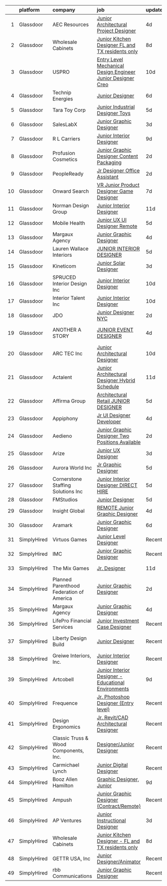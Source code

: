 

|    | platform    | company                                  | job                                                                                                                                                                                                                                                                                                                                                                                                                                                                                                                                                                                                                                                                                                                                                                                                                                                                                                                                                                                                                                                                                                                                                                                                                                                                                                                                                                                                                          | update_time   | location            |
|---:|:------------|:-----------------------------------------|:-----------------------------------------------------------------------------------------------------------------------------------------------------------------------------------------------------------------------------------------------------------------------------------------------------------------------------------------------------------------------------------------------------------------------------------------------------------------------------------------------------------------------------------------------------------------------------------------------------------------------------------------------------------------------------------------------------------------------------------------------------------------------------------------------------------------------------------------------------------------------------------------------------------------------------------------------------------------------------------------------------------------------------------------------------------------------------------------------------------------------------------------------------------------------------------------------------------------------------------------------------------------------------------------------------------------------------------------------------------------------------------------------------------------------------|:--------------|:--------------------|
|  1 | Glassdoor   | AEC Resources                            | [Junior Architectural Project Designer](https://www.glassdoor.com/partner/jobListing.htm?pos=116&ao=1110586&s=58&guid=000001830c85787387bdfb9e63d31edd&src=GD_JOB_AD&t=SR&vt=w&ea=1&cs=1_63a942b7&cb=1662362417568&jobListingId=1008106949201&cpc=149B3D5996025BBA&jrtk=3-0-1gc68au4jjihv801-1gc68au55i9jm800-c6bb0ad38e2d2764--6NYlbfkN0B4mBr4nEg-dHvfKC8uh9Cro0ppT5FAXtqiwmrC7bMuBND98GqMElGLyTq2sES4zsujD4lJqhciQT55GVMOE5-8W3PrhrsY8v70FWKWTYt5uugOrDGB-qATEnEnKTgsLPhgeITwXnJgW0WsrtQ7j2I0jNSAVXe0rnyAcA-vsXq4viqtMn2Co_WvUYb-1fYrrO9O5FNCJPequ1b8pJsI5bBy1BmUhSepX2b88Rae-qONVepzmM8FrZ3XH8dGt55FF8A2B1H29WZh_KJHrCXFt0Jd4B_sJgW6k4_1DwwtVJhhsZoMhh9dUXY2tKISqzkNZ_faafzBVk9fzx1NqpkQxfDKYzTDQAiJ1nCvEIYDuR7hS3Q43ku3u0HFK3l5tERazlJcd9_Xfd5wfco2WPG1-s_XmHtGMyFz8xdw4HSeTaHLWTPg54J_gpZ3eGAwLTbdlVvOs2CfMypJ3V2_Ekozmlw3Ay_z4GJTItVdPuq8XpK-NesNGbVrMAtKNN0oyZLqhTs%3D)                                                                                                                                                                                                                                                                                                                                                                                                                                                                                                                                               | 4d            | Minneapolis, MN     |
|  2 | Glassdoor   | Wholesale Cabinets                       | [Junior Kitchen Designer   FL and TX residents only](https://www.glassdoor.com/partner/jobListing.htm?pos=103&ao=1110586&s=58&guid=000001830c85787387bdfb9e63d31edd&src=GD_JOB_AD&t=SR&vt=w&ea=1&cs=1_6dc913ba&cb=1662362417566&jobListingId=1008098268193&cpc=8E5F572A54D8FD13&jrtk=3-0-1gc68au4jjihv801-1gc68au55i9jm800-f3fd95e2d0fa8d1c--6NYlbfkN0BlfbrJSa3PHbvhjyyeFfDNoZtTpcLzI_2-SDNU7B3WsGWIYDmyktT4bk3iCG4V_I4NSMt6RktoGBD42Vee2kHPTUwIdLEBkku222GgmCSbmWZsv0P5GArL2zHJynDTdLcdeNouMZgwEqPNoplWHHLppId7MgI_Mft5OHOXfBW-BWToCueP3bzQ6BGomKlampQj7oQC_CLd89YPNHQ1yn3F8VKP8GvP17wAlJnH4gwb3-Z1-QtatgnbonXOi8jJ2ixvph6hSsoImEkEzCwGcjYyq1Nj23OnS45E7tOv8ib9dKoGYDg3wiQXIqxhxFKVZVaRPYDi-OCBmtt7rGmeq28UTMDTubTiO_bwB5P8NdcCsgK3I1K56z4UfkbROXb5ha9QPHpEh0_KXV4joVvLfFRaj5Q2MdUVDNqukkT3PLud_ZxEbQXooeoTorRlgl-j8C-Xyx74cHJPhGaM60u6bGpWdnbxgC_guwOLAah0ua7fQg84jIw0T6RJIZ1buDNyhKwA6zxOb4h3VogVWCn7hzlluCkrvMeqFmgoDnRZ9Z9jsRZUGh2btIEF)                                                                                                                                                                                                                                                                                                                                                                                                                                                                                | 8d            | Remote              |
|  3 | Glassdoor   | USPRO                                    | [Entry Level Mechanical Design Engineer Junior Designer  Creo ](https://www.glassdoor.com/partner/jobListing.htm?pos=123&ao=1110586&s=58&guid=000001830c85787387bdfb9e63d31edd&src=GD_JOB_AD&t=SR&vt=w&ea=1&cs=1_fd85850b&cb=1662362417569&jobListingId=1008094854998&cpc=26740BCDE5E48596&jrtk=3-0-1gc68au4jjihv801-1gc68au55i9jm800-8309132feb7f28b4--6NYlbfkN0BRn4zFEnrE7Hgq_DYkZ6ukOxkKFK2hKx5vcgIJkJGtHqn-_lZAUF8xZLvQ0FswlpgDBcr4pAeceV8rQtFTdXx3FoslhKpkhqQdailWpiYSOWTn76GFyo9UJtDI1Ncu4n-timKgx-_3nKHfw-FKMvw0kY1gN_xKWMjABPrvyOKpKZfVVYuXbbJFKMsqVATkXqNalb-qkmd9qVOu4KbeLlyQ3V4UgzvCE7pyIkv_m4rpZRfQU2RK7wNu8ElkjJjL06bi1q4_vfaNNX7VUfkIWj3fObMVAXZg9EZ-mVLVhcV2fF1fTQEOEfy2wabq2qmx8Khn5y_Xs0hLBQRPl5T4KbDF1uOYMrCVJv44skUPSEZ0i1BqwDbClWz1SrUtF6K8ZkMOsKO1qN0A5t_fWJiRe6zCnM4ezixmcgI90kTnWQ_7093dTjuwlDTWjEsMLy3g5cy35kVtEn01Drrp62jPWU-0LTFjg75GUvQv_zxXEeDYyUhCU9cBm8TLNtjwsE3ipXM%3D)                                                                                                                                                                                                                                                                                                                                                                                                                                                                                                                       | 10d           | South Windsor, CT   |
|  4 | Glassdoor   | Technip Energies                         | [Junior Designer](https://www.glassdoor.com/partner/jobListing.htm?pos=127&ao=1136043&s=58&guid=000001830c85787387bdfb9e63d31edd&src=GD_JOB_AD&t=SR&vt=w&cs=1_3694dc11&cb=1662362417569&jobListingId=1008101969155&jrtk=3-0-1gc68au4jjihv801-1gc68au55i9jm800-a56568d42361b660-)                                                                                                                                                                                                                                                                                                                                                                                                                                                                                                                                                                                                                                                                                                                                                                                                                                                                                                                                                                                                                                                                                                                                             | 6d            | Claremont, CA       |
|  5 | Glassdoor   | Tara Toy Corp                            | [Junior Industrial Designer   Toys](https://www.glassdoor.com/partner/jobListing.htm?pos=107&ao=1110586&s=58&guid=000001830c85787387bdfb9e63d31edd&src=GD_JOB_AD&t=SR&vt=w&ea=1&cs=1_4f835f25&cb=1662362417567&jobListingId=1008104241715&cpc=CBEBA1A9D941894A&jrtk=3-0-1gc68au4jjihv801-1gc68au55i9jm800-03f38e4d59b2967c--6NYlbfkN0AkIub598ZnF2Da3IhdEz_SQbDzbNeh1yEdABgIrYesRHiWB-KyLwtLZ9QnyjpOlZY-VYox9k9oddaGIw-Edy0OSMSvBOlpLwKta-nH2inTPaRCGbWi4HuqoUUbMsWB82_boAeHqhP3l-oPXKBSmwbYmmXJv41fN7VKewTtcvLHjd3Yh0l6rW5jvfjeXMxdj4Zj6NEwFb993WmkDT5duu4uaeG44FzBQLRtNm87UplzKFdz4hsgnYV3gjtOwBYlxa8G13nOr1f8rNERCevY4OfsT8akzjM2LOyWrHruCP9Bb-c9KpfglJXBhz3KdGJo0B4mq8goDfqsJ0wFr91iz_nutyNAHVa-XiDTzJPn4JwBVPm7FK53WkBbKmm8Nq9ogajZF3wp-XN7JbWBQ6uwb8pXv8BPea5aVI3FYZipJh_QpWKo-9INMhFPDywxrmLCsqNN_ehcN_4YqUmfSTtX2T9rLVPH3jtj3vsI_ZvCFzdE6BQVpeGrg1hCfCgLR__tXIBP4kcvn_109g%3D%3D)                                                                                                                                                                                                                                                                                                                                                                                                                                                                                                                                     | 5d            | Hauppauge, NY       |
|  6 | Glassdoor   | SalesLabX                                | [Junior Graphic Designer](https://www.glassdoor.com/partner/jobListing.htm?pos=115&ao=1110586&s=58&guid=000001830c85787387bdfb9e63d31edd&src=GD_JOB_AD&t=SR&vt=w&cs=1_c2d3a8ea&cb=1662362417567&jobListingId=1008111579607&cpc=56C4EA4A1A191A49&jrtk=3-0-1gc68au4jjihv801-1gc68au55i9jm800-e908962a8703a28d--6NYlbfkN0AZhccrYCUSJlZEde1UnGXnwlG1V9FU8luw-eezWnVYr5cEIZbxF0ud2TiQradMyDYAhjUuZdU-Jc6KDrNnXGt0luj4X9eLCFruo8XOurAzNfkw5TKDUy8_2DXlF_UuK3XC5Jdc8AGJshFzDUJNXv15OVNeEv33cNdPQ9245r-wmXF-LAyKzaSg6nmxBKcjzZaMAGunfxUDAH2JBbZfM2t1n9IhH7GLZLGdT-2X-dto9fCntOjjwiew4K0Zi2W-tzhliXD6UK3uPIAdu9efLixv3aNlg7B9D0V8ViJTQY_6ayxOAW55lCC2aAg1-sdzoSZiyqRk7DWzFBWynW2QFCu02svIzuxJ4gpF3hoFqbnQ4Isuq6eKkxM08pCowsynZUoNQ50e26dD8OL2FgYaFBQ1rJF-1ukExf0wap_QzGv6uhLNM8KmB64N)                                                                                                                                                                                                                                                                                                                                                                                                                                                                                                                                                                                                                                                | 3d            | Austin, TX          |
|  7 | Glassdoor   | R L Carriers                             | [Junior Interior Designer](https://www.glassdoor.com/partner/jobListing.htm?pos=109&ao=1110586&s=58&guid=000001830c85787387bdfb9e63d31edd&src=GD_JOB_AD&t=SR&vt=w&ea=1&cs=1_bc47cbfc&cb=1662362417567&jobListingId=1008096745499&cpc=F9A77EB4FA44235E&jrtk=3-0-1gc68au4jjihv801-1gc68au55i9jm800-9256d396ca24181c--6NYlbfkN0CEU7YCBRXIJuwh0S1DY5rcy4i9N2xzd4yTx-M7keG5IMdMUqIHQO7mqhmXcBCsmx_zUEN9x9Jyinyw1rIMw3lJEAyx7rk0mvyOU49hRE9wVYZ8FuoqmK5uAwopikWR5XXqHov9crqh_bN319ZOd0XA6mHeBW2lKg_8kdV_kNJPwyijPEaYKKGBHA7akwYOGHSM8meDZpAL_cOKEJvOA4wh2-4N74eypK0ApfxB-4k7me7nLGpQxqOizykBJMz09yjQIDPsmsry8wid75fYpeFP6x7phG_1kIkNTUTTea0WdNfeCzuKdaP1_BeeNj0C2tbBVWUwnqrv2mzlZAG693ejjzKWxiSzGrEKEb9AIUWzFj62N9Wr1jJ0HYfvSXy7keExq3EJABzapeBUdTO9vnFUOSVCK_QmGlWNvKgKqLJ5NLwKyw6-Qbka5eOPoRC1_fe3D2KK9W4qqrwX1FycPDMoLGZGuVBmBgixpzJAwAYJBFQbIfh-8eSJ2S6_7tlU_5uGaWorhtNG3r18WXO4yy1N)                                                                                                                                                                                                                                                                                                                                                                                                                                                                                                                                          | 9d            | Ocala, FL           |
|  8 | Glassdoor   | Profusion Cosmetics                      | [Junior Graphic Designer   Content   Packaging](https://www.glassdoor.com/partner/jobListing.htm?pos=122&ao=1110586&s=58&guid=000001830c85787387bdfb9e63d31edd&src=GD_JOB_AD&t=SR&vt=w&ea=1&cs=1_6c68563d&cb=1662362417569&jobListingId=1008114183195&cpc=6FC5BA77C9A4CD78&jrtk=3-0-1gc68au4jjihv801-1gc68au55i9jm800-08d7352442de3438--6NYlbfkN0D8H_ARezJ5CHAhhcWTJsHkiqKXZUd-JI1lXVJ02_FWlJfwXTBtrNTz8nQLOyLfKdGPFS85qCdC37MIXZyBjKnAljcaWA3TKaBpBMLLe42IkZmrmq5r5N_3rnI_QKLqeDgaNxqylrrp1S8r_mjNV5VbJoj90kZ5U0vEBDDeVFTWvWX1HNfMBQtuMGwPRnUm6pYpRqF2wOeHCUAautLH3p6Q5RAq1HYx-L1IaHC7Yav2KK7_E6ymCvWjp7qwChKitlvj_Ujyg6kS3ZSAk6fxTk4REWmKzhA-wzDsfaR3xby4XktsVjhkl51Wfr83UO0OEUWo-f7P9_4WBfccKb8875ZsMoprM2OS27xztfpn329yCT4OpVqbjW0HSI9t0VAcsJ1FfkU597yFonDZgqGcSEYYzLj33sS3f2aoH6N-Q7MAYmbYc60riZplwERAnbkue58yIG9HJJZBiFFOuPfzmVbWo0tNiWxhBpknI46exrt5Yls3rNbG5L_mQsmdgsFvTE2KUediy17MRw%3D%3D)                                                                                                                                                                                                                                                                                                                                                                                                                                                                                                                         | 2d            | Chino, CA           |
|  9 | Glassdoor   | PeopleReady                              | [Jr Designer   Office Assistant](https://www.glassdoor.com/partner/jobListing.htm?pos=111&ao=1110586&s=58&guid=000001830c85787387bdfb9e63d31edd&src=GD_JOB_AD&t=SR&vt=w&cs=1_2f2351a3&cb=1662362417567&jobListingId=1008115010022&cpc=6BBECBC74F3AC36E&jrtk=3-0-1gc68au4jjihv801-1gc68au55i9jm800-db33d69e8cde6795--6NYlbfkN0B1drg_K7tLxMie0n76weG8EYn1RYFA0dI3OmTgBacXuRnpKPzUfa6CysbTB1R3vz1cIKxfUeI60dcfTqr57ukz3BEF-88N13FliWvmZg1Fxp6vNuO8iTNJTRfHlBI7fT2IuPXBehNO7yuo8Qp03-t5BvlkTS-RXcKke4u-Rfum9kVn7n6q_HV-az9iALZ_im4jYVgbq8uT1rERc7EI5SRBT840kr7MLPflsBpZQFIPTlaAYM9N14ZfL7V3Z3704i73zCEb6U7Se-_VoRJFww6uTPxfgbyl0aOwyIixiTgNKVv1GkpTLRZ5FVF3RsyYpCBUEU02JuHfYlI19F2Js_7lt1mWQmNUjgBrNW4ejOu-z9_jYX51MnRqG8ZPiybWL_IWYBjKzHYlnEPUObQP0IG3LvACnF-HkNulChu6ONC5_b_7shr9pXmydHJIqdY_RKssCavmFJVE8eE-sLIg38KO0ZAu8LfNee746JZ5PY6Wrk3BsKaAxyQAZgZzPe4QEYW2tzLWqwrAJ449anj74guCjoVH5CrIqyuhZBZhzP7qGGfr9b18p-_uXMzHZuWAWK3LaQMNqCdPvj5_yWuiDGqcwZpf938z2tc%3D)                                                                                                                                                                                                                                                                                                                                                                                                                                                           | 2d            | Scandia, MN         |
| 10 | Glassdoor   | Onward Search                            | [VR Junior Product Designer   Game Designer](https://www.glassdoor.com/partner/jobListing.htm?pos=117&ao=1110586&s=58&guid=000001830c85787387bdfb9e63d31edd&src=GD_JOB_AD&t=SR&vt=w&cs=1_ade57e4e&cb=1662362417568&jobListingId=1008099053226&cpc=F583A5AE0DDDFE3A&jrtk=3-0-1gc68au4jjihv801-1gc68au55i9jm800-07bbdb308ea4cc37--6NYlbfkN0B7YoEZZ2QAGDyEGGmBPAUWSHc1Mt3sMCn9FehKcWA3w0f8WX1n9N967XqX1pCIHHLFdmzbhUsIqV71s7ELi4968vvXF1tNBLroB6uxZKxOmwhjWdxb5OGPft9Hp_QzX1Za0pDBa7zXeAU8-B_2iBrng0C8MzgiMDMQd45vBq0TCoYckG26XTclzELZlQvD4f76HRKAavuLeO4I7yXReFf3tytOYIYCTvE2jSA3KpCeg5aG7cP9v-PMPOx-TlGkNQbC-UnmUYP6sklToplpYsHoFgnVoNUSODbfdAu_keDRyJUQIvoxsHndw7lmw4Pg8czvUdUR65vnmHGkfc95RYl_YmBUbfcjxHk9-t6fETL55PTJh23RnDj2KJgT7ohI3JAFPC4vxaNc_Axy86B6L1lX0j4xwGISJIZSoYSqLVfQR8w-ZM8Z9ETHd7FDwqG6RkKwlOgdSje5ddNDcO-ONUR8g2SYY4J-WCPjvvrpscIJ635y0jFD4CkW1A6x8G2ku24FrTpiwu5oeyTDXvMiIEk9yXh0q5fnvk7WRZpWJRRduvv25G-onZ3m_hjIXPBMVJeepDtGvKvu3nM_saWuBBVaF7qyw09CIdIQLJ1pWdBZkFXjBWOMCcYSGLolCCzHj5kCjMb0BvMo0DLEjNq4MuvXj1TcRFEBg53T-iEnNqTytMKAfXZttrSFqivU2b0RyKmivF9j4wc94sgLv3ixnAKkyiKO1Y6Ngq9pm0ha9Z3Ts_mVxYfXCTW5PPKRmEYb7IaSYYYNcTzql9rOSzO1WEP65iuzQrqQQzFAHTquw6Oqk_INQtnFyzUh7bAVZmgtRnvDb8rG1xuLphGzBJpXSViNp0pwShDtHOwPTtJjZA2EMVZ_Il5SRBBUy0SOftk7WKwqL-9oJMdEso2xb63u50kn7uf0wEDZwipWWq46AFYmOM2spcu-cs_1tl6g8UR7pkHk7RGgFHdVoAzjWysiQASQOAno-tDNoWE_CJk-t0b8Srq3WYys-XvtcA6F5N3rJhk8fGih7nXdpA%3D%3D) | 7d            | Seattle, WA         |
| 11 | Glassdoor   | Norman Design Group                      | [Junior Interior Designer](https://www.glassdoor.com/partner/jobListing.htm?pos=102&ao=1110586&s=58&guid=000001830c85787387bdfb9e63d31edd&src=GD_JOB_AD&t=SR&vt=w&ea=1&cs=1_ff2a32c8&cb=1662362417566&jobListingId=1008091013496&cpc=96E1A433F3032DCA&jrtk=3-0-1gc68au4jjihv801-1gc68au55i9jm800-efaf4b689120a06a--6NYlbfkN0CHpSnjIPxMtekS58WZl5Olhjo2iWL5RjE_Boe0ccr3FtkVqT9ttgfNZuNgCYEyW5kaF_j_ERvRoMl3aOL6iELE_iFuf4jM8Pcb80In-m0Mrq_JOqu2SBYXbdh-aTyqsqhel4b4QPkyIMS99RJA6ELd1DC1iLPwdJscJEGiT3D7We9RrQ9fn8RAabDk3uGoJ98NsTCKVJdSGW7dj_2NcwP0lxA_ATthfQqTac0CKg5diycHueK7IzcWQTLrf4uRuqZ8CHwuDe6-gGyLaDio7aeuTGFPDCaAgW2icH0NIG3uCfirlJLyDd8Us3UDvgmvyNupEyHSPlFpHIVHx3VI3Y0HDi2GO4EF90m6X_c2MD6-9UyL568hoIcYMivqzwYPDsyWhQ7M_KzENWDnIpcusbXdXB2OjLYTHZhmPbUYwGB-qUbcvbRtzQ0xuc9GT4SJWSOLI6aQCZQU4v7OUkInAjDAAHabbXf8BaVziAgYKRywSe-ZH7bEsdSXkzICNFkTGCpIjB1bZIfqRC7-5lIjffJE)                                                                                                                                                                                                                                                                                                                                                                                                                                                                                                                                          | 11d           | Redondo Beach, CA   |
| 12 | Glassdoor   | Mobile Health                            | [Junior UX UI Designer  Remote ](https://www.glassdoor.com/partner/jobListing.htm?pos=112&ao=1110586&s=58&guid=000001830c85787387bdfb9e63d31edd&src=GD_JOB_AD&t=SR&vt=w&ea=1&cs=1_a89f19f8&cb=1662362417567&jobListingId=1008104582625&cpc=F41FEAB56D215062&jrtk=3-0-1gc68au4jjihv801-1gc68au55i9jm800-0b855880aef5fae4--6NYlbfkN0CVW-wZUB6fDkVbeXZUmA8a9VqOuLioZTZt07t5oqbkUixMn8E1AkY7NfCvE7a_uIFEM4p2K4W6Xowwu-eZbvZMAmUZzzrHL6ljTCT7DYTx6XjJdgQUIEh9p7SxX-wpgLvWtsfp4DDj8x2BvdIzeHYMSSkPiP9r4jjtgVITdl04BLVLmN7DTPJeZ4_ZEyu9s9mKHMCBxkcQn1O3LU9d6M7KdrxBkVPMSB_LxYosdd_sNTZ7pFd1XDTgV07GsyADNbdI8rCM8LkafxUd3XIoIHhznzssg_SuJzGoK_R2qET2tUffXUvj2Tg8qn0HoZFCy8uNa6B4whzQQcaME8R0PUp0TzRBxwBAc2B2WzeiWQRf7NZQ-3lNbowjAyIaUyNNk8QTK7OqbG3u0uc9oGyYSoyoCq92aUpe5cqlQBZ9omz4b9EZ6IdD_EMEk_Naa_CjkwvstlvDqNdBKua8Tc60zToxBFCVXcyXHosk7TbCmmcz6vPhzrG_IJwSUeAIVLM38qWZDptXgMp4LeL9o5x8HVFCArz2ycb9j8myLZ-PthXBuEDwhqkn44KXab47bAdGlQxksegma9iX_Jul3F9tGWDaSxmti2Fq5XM%3D)                                                                                                                                                                                                                                                                                                                                                                                                                                                      | 5d            | New York, NY        |
| 13 | Glassdoor   | Margaux Agency                           | [Junior Graphic Designer](https://www.glassdoor.com/partner/jobListing.htm?pos=130&ao=1136043&s=58&guid=000001830c85787387bdfb9e63d31edd&src=GD_JOB_AD&t=SR&vt=w&cs=1_3737ed25&cb=1662362417569&jobListingId=1008106153163&jrtk=3-0-1gc68au4jjihv801-1gc68au55i9jm800-cfd08d1aac8104bb-)                                                                                                                                                                                                                                                                                                                                                                                                                                                                                                                                                                                                                                                                                                                                                                                                                                                                                                                                                                                                                                                                                                                                     | 4d            | Remote              |
| 14 | Glassdoor   | Lauren Wallace Interiors                 | [JUNIOR INTERIOR DESIGNER](https://www.glassdoor.com/partner/jobListing.htm?pos=106&ao=1110586&s=58&guid=000001830c85787387bdfb9e63d31edd&src=GD_JOB_AD&t=SR&vt=w&ea=1&cs=1_5fce37c5&cb=1662362417567&jobListingId=1008103803807&cpc=A1F772DE77098288&jrtk=3-0-1gc68au4jjihv801-1gc68au55i9jm800-aaada9d120d619b7--6NYlbfkN0Cbq8KRDDswypoZUK76VNR0mn6UWrbYcZCiHc7AYeAHT_r8k0rVjCVcwU5_JDKeCjF8a4olaP1Ko9xwkxQQAxIWy64P8_qRLj27C9GX95sQPbB9GRVGgp8mzKN23PDH8Dwl8RPcV3gDVXrghmZETCXYwnPTNpJeexEzsAPFSFqPFjudlEl0IPU3Q_1S1rr0VafZMHjxBFEQHATPfIuPjfGvVe3zuYjyqZMDGKTmDE8xLvhw65GflEp5SrZUCscAwBWL78OWoXwnlyQUFOE_dsJ3FiSRzo8jRnnYILqSN-EeCjA7szZpwgMcHmXO-e1-ZE6-_HVGO6GzklyQHcunWEncmkTzqCG8TXQ3qeS9GyAhwF00xVpyzhJ8iY-XtG-CZtl7R3x_LJV_kJ736fnPq9WfR2zCzhhIX4GwYdRUm6ntdkf5fRlSvNyZhKnh4vLkmPtEZmt83WZ2i9ZhTLG_PIov6HBkiBLwVJdWhWzebyBS61R_pBNHMtUIqwXB23B6apjSgQ2PTpBaNA%3D%3D)                                                                                                                                                                                                                                                                                                                                                                                                                                                                                                                                              | 5d            | Paradise Valley, AZ |
| 15 | Glassdoor   | Kineticom                                | [Junior Solar Designer](https://www.glassdoor.com/partner/jobListing.htm?pos=104&ao=1110586&s=58&guid=000001830c85787387bdfb9e63d31edd&src=GD_JOB_AD&t=SR&vt=w&ea=1&cs=1_86eec745&cb=1662362417566&jobListingId=1008110537827&cpc=AD6D47FFA8B547F8&jrtk=3-0-1gc68au4jjihv801-1gc68au55i9jm800-0c142de2d0fe4b26--6NYlbfkN0AqL_Fvi2JKneqqjqSJ57VDEBN_uYtNNx5UWxeIWfGUrpPvtyWqtNpiT2-pHkPBBMYO0Ax-EvjCt5ncLVO9aGxFPtoktS8rEYFqWRDN5IvaA_6VlkvLzQIJGsuW2KmVZfvNyrUNtj9HFH19dtXqJPthfkuHp3TXTEmbIzG1UUxlWCB_mg6YE7cCjz-BmxbxnNcmSW2YeToivS3u-OeFocar4bc8D96EwcwSlExHhXzsHQ6OrIE5_sFCuXH0UKLptkqGDN9ViBJMrzr-beLhiIo3p-pMhfa1y0n6tvHch1UDErJj-bSN_W0_1wvcL5dK1NTvWkpPlCnnMosCendFj7Sax6JdL-wHW16HCWpapIAxvorIWq2wvdPoj6_vp5KMjklkoX-yCOEeIKWzeJmESqFwaIPkcVax7BXdKfl4WFTJNmpgIwYYeZqKOnMtGFBbCRBpJIBlsqSo8Tsjou9JMrkFm5m4x_m4CYMob4C8HNpJS3Dq1iYShUCZhTbE1I1Ab6IxJg6qAhyC9Sjz4Ei7tMOFjo-Sf8tGlCXf9KhP5wbpzdZ3YGoJnhtp7v_5GEFctyYaGp4bJoXpZxf1NtYwq8bcPN9wmwl6rUkzLHZZ3sFtTCDfCCP9pkpB9t_iYhNe618SYBhA71eoa5CUkWkldIl1I2JizKoMwQAnU6fx0Tzu-13S0QcAQvuVnFfG1-UXQEHNo2ximrfpUR6i_SvFl1arBtJ7hBrR3cBgLO5Vn9tTVqByi4B0nmtEOT1e81EU3yFaL2FIdOtPJVL9PM57WPVinMfNmbhyV2djBKctcEiLg2kWVvLMAj5_Of0Tk50xQtA%3D)                                                                                                                                                                                                                               | 3d            | Belmar, NJ          |
| 16 | Glassdoor   | SPRUCED Interior Design  Inc             | [Junior Interior Designer](https://www.glassdoor.com/partner/jobListing.htm?pos=108&ao=1110586&s=58&guid=000001830c85787387bdfb9e63d31edd&src=GD_JOB_AD&t=SR&vt=w&ea=1&cs=1_321fa7d4&cb=1662362417567&jobListingId=1008094558478&cpc=D5E11A5BC695825F&jrtk=3-0-1gc68au4jjihv801-1gc68au55i9jm800-80ebf77650ab9797--6NYlbfkN0CyuKPqNU731rQxIAuzkiRbt4QedJXsrZ0xIuHeMJBfly7fM2DZXWCz-6qZzSdpwEO5m4JQNTI39-wSz6eSJAIe2DCWQ1g9E6jbihSTcdukLL9hmXddjUm3lrv3zPf-27_LJHtVvA-jmYa6UZrtqZdYTLq60kJRfkOUZ8MWNF_A7uzIKChvmUQr3Wmb0NbKUkpl1mFrUGQIrPVQuDUDqK7bS35SrUs2AZFkwtGf7641eQInD6qGaXCJtJb2QLKxDiw7jqOFegmYHPHFuiCXRFm4Ws4S3rBphGeSQOEdV37Rl0fYih-r-hsnnLlO_hNHAdXX_5svtqNXh5kPdEmowXdqrY_uCMwTsFLX-pUoXgj3aiEaADRxRFfJdaQcTBuThL0xQclj3SGk8EyenC5MUQJqJv5bmKV1_gX6uG73e_1l6s9gHh7J98nB2NbxkDe4JfQlKjJSBpeV5OnclXnCliKBUXwgN87JAZ_N7-vkrQzx1qM2dEMfg8ZCB_QjLodczGvoqRsM8FsCiw%3D%3D)                                                                                                                                                                                                                                                                                                                                                                                                                                                                                                                                              | 10d           | Carrollton, TX      |
| 17 | Glassdoor   | Interior Talent  Inc                     | [Junior Interior Designer](https://www.glassdoor.com/partner/jobListing.htm?pos=119&ao=1110586&s=58&guid=000001830c85787387bdfb9e63d31edd&src=GD_JOB_AD&t=SR&vt=w&ea=1&cs=1_69dbea8d&cb=1662362417568&jobListingId=1008093696882&cpc=87A0A889578C8297&jrtk=3-0-1gc68au4jjihv801-1gc68au55i9jm800-59443bd6d1daeb87--6NYlbfkN0BHO6Xna3q-OA42Vsaiw1ZeznZFfapgo8usajcmRKi3skOMo-kYHK_BA8RYVOp6Cz-wAL9beryq3uwVs92uFI_WrwQtbvjFPpwwvcebrHFGqkBQnB4NoZfETul85aV2HS6AbA1S5S9UcIJeYtXBGW2AHMDF1IQf0bYVyOqBwIx4QAg-Uee9Wb-_HE9ErkT6gJVibWruOws8AmL78yrleu20H9ctt-ija0o8Hy90UAIPEbrVwWMF3tt22TfgsEJmzW8zajC_aW_j9SyDIh4e3HZLOq9bXr8FYtg2_xMTBKvegt7DZquqvXxnzT2hdwlakmu01_h0aXD8-imJWMGmWAzkei8leSrcRllCBvL3E3hNPN-Lsq0hFAmseV9LGnNs6V0SGD_h05L01sc1rohaICy9CDFzqkuYFkLgAXl7f-o6lwdBljNv0LLipr85BBYrKNyIfi9aAJJmeLzurIDSb7isGQ4JeCVcG15UTpsebL1yqQgbouDI8-DtINZfm5ymLtvZbSg5dAPniQ%3D%3D)                                                                                                                                                                                                                                                                                                                                                                                                                                                                                                                                              | 10d           | New York, NY        |
| 18 | Glassdoor   | JDO                                      | [Junior Designer   NYC](https://www.glassdoor.com/partner/jobListing.htm?pos=126&ao=1136043&s=58&guid=000001830c85787387bdfb9e63d31edd&src=GD_JOB_AD&t=SR&vt=w&cs=1_a00b1c30&cb=1662362417569&jobListingId=1008114238677&jrtk=3-0-1gc68au4jjihv801-1gc68au55i9jm800-31bf4c45129c0070-)                                                                                                                                                                                                                                                                                                                                                                                                                                                                                                                                                                                                                                                                                                                                                                                                                                                                                                                                                                                                                                                                                                                                       | 2d            | New York, NY        |
| 19 | Glassdoor   | ANOTHER A STORY                          | [JUNIOR EVENT DESIGNER](https://www.glassdoor.com/partner/jobListing.htm?pos=110&ao=1110586&s=58&guid=000001830c85787387bdfb9e63d31edd&src=GD_JOB_AD&t=SR&vt=w&ea=1&cs=1_b4f0f9d4&cb=1662362417567&jobListingId=1008106607922&cpc=BAEB662971763A76&jrtk=3-0-1gc68au4jjihv801-1gc68au55i9jm800-10aa3b458b445710--6NYlbfkN0DsBOlmEAMqZtav1V1WKZO3RUElpafjggtWvxyDQ3xFSqf_F-uFbbl6FOOAANp-hNwtXQM9mWj3XURN6-Tr_rOl1_9rP-_ErtiIOWTp9DWKV28-WNBIOEh7ajDoQPxaYnS80Bpi8YG0_GqKETZfHSqcxaVQxuU2xORISkEOQjFxc8fp6gifs_MpBHL2_AFQrTmQZMMluJ5G6MsZyeHTSUO0pp-5pzwqqVcHTgO9A0f7UYHIr3PYGagPmQATNGO1FD8HT1Ol73YHQ-pmBAyUhA2Zjms9MFccqZS6XjsYQQDV7VXAZlu4oFy9o81ASGJBApC9lhH8_OYfN3lnY8UUNwC41q3BxRhE4G154uN-Gk87o5QoCQfhOShGsyuaIyHlex2Y0X1JoHBoU6kgl0McWunuOSaO68uKxQr5bzG2WW1ueLiiPJFlt29ozpCJBXoz9dJXWuDZvMWmWkP3HM2_a4G_QPcRKsocJ28cxbPUXkj59-EuQU9GwcnSW_pNqQQ_zK4%3D)                                                                                                                                                                                                                                                                                                                                                                                                                                                                                                                                                               | 4d            | West Hollywood, CA  |
| 20 | Glassdoor   | ARC TEC  Inc                             | [Junior Architectural Designer](https://www.glassdoor.com/partner/jobListing.htm?pos=101&ao=1110586&s=58&guid=000001830c85787387bdfb9e63d31edd&src=GD_JOB_AD&t=SR&vt=w&ea=1&cs=1_2f011fdd&cb=1662362417566&jobListingId=1008094250347&cpc=ECE8D478CEA08183&jrtk=3-0-1gc68au4jjihv801-1gc68au55i9jm800-057b9ef726cdf355--6NYlbfkN0ATuzukLZvOA7Cxi5gGVTPK8s05ijijAIGQnHXs5Od0Xxlz_9ucv3NNMmMCiVCRnamLwynqCI_gH0TeJNJ8dPDCE9JBqDAqH1bTDht-y13r2k6KK0hLrrYz-6H1kzOAYAPZ2LpBMGePNcYe-OxGoZbJ3nZcV01QIzIJzMuse7ZZpjxaUZXBATd76pcjJNWgO1vqEgjgvHhbLz-9pbVAhBoeS1TeZuS1QRTF2BzNKukbbA6uSPC4rPXcaJxPUlUqp7t0jbJMvIfVGf3GTUasZm7ImELRjwudiom3C5lvy48Iqu9Uh3am_A0rwu7eurmNj6z05-PXNODtDK6oFybHUpvJPTGR_vqoC2qX488nlW-4XhhWNIIjtULVLAgHMkpWMOSrdArAZAuUm7Qz_BhcZCBvfCYxowMMdGoib_HQ5hv4-J8KwetjJ-2LA_fMQxXu5QUGte0DCj4Wm41t5ynl0nCc1fm3v38lsPIflEuLAzyA2P7mHMXOo2nyL_-AThSCvOaixUKj3HfPuSwW5IWwuPlQ)                                                                                                                                                                                                                                                                                                                                                                                                                                                                                                                                     | 10d           | San Jose, CA        |
| 21 | Glassdoor   | Actalent                                 | [Junior Architectural Designer Hybrid Schedule](https://www.glassdoor.com/partner/jobListing.htm?pos=125&ao=1110586&s=58&guid=000001830c85787387bdfb9e63d31edd&src=GD_JOB_AD&t=SR&vt=w&ea=1&cs=1_d90eff6f&cb=1662362417569&jobListingId=1008092199805&cpc=654405A9B1E0A9F5&jrtk=3-0-1gc68au4jjihv801-1gc68au55i9jm800-c7e533ec618061a2--6NYlbfkN0ChYVx_I3yfZ_JDY3EFoivtqvi_stwnZ_kRt8Dowt_l_d1ydueao4NE-oUleRJ4yhivP1bJ6X-_hrFfDij23G6Kedu6bYS259fpWRSOD8Heq0NTpia_9G8wL2KQyWrCEZPjgnzh2IQ_s8OR6LN4GNp_DdqEm65YDcOj4B2LnFFO5IVANQi4uESTWvhu01JP4OE6OyUuNsHHu1Ar7c7O6NnwweYpXLP7DMyp0dHnq0sBkhFhG_NtOcfoqTiM9QR7RSnZNxYTr0vmzj3qQV12lLcjZmDLRxbUD32NPt4SJW6_gAVHcKXmL87G6pLCADAwdTHBP1xqUpeH_DOmrsL07yxx0yEUyaIEP_5tb_XI4kfwnvC-NwVUR4o_K2o2Y62ukNt0Vc4ZxOMMt_EjJeEBNlzVAMCBK_L8TL7VAru6WARqR__ZU4WnNaH3PXiBmC6doGJdR4yCRUGPfdGb13efBLYqlKHR4ue6Z9m-gHLI5AB1InsUs4n-__tC41cis4idL96WEejUiTaRGG9ljRhxtolOn9bzgCN_jemhF9coxzW4XFS58hYKt_mjRY1b8eBwwAI0vVbZu7CelPakNOiGmrQIF4uuoL7bcq57R5K3D803vsMILztsJR2LU9vAfr5gdAouOhrbdbfq8mTkqD4W9etpTbqvbXMzGxIerYQvG6yOsfATi6zqT2mHTb22jDuh3boqcKeOFUSSHHE_qEzthv9YI3gU9LqSgjQalMnttQCg7NOJBKYNh_Xu9d4Yf6tOTjHOVI7kFiyojmALO3JBeJP3ec03489l_gzq0yd2diXrj-To-2DgieHReth1PiQtTH6nka9xaJhJ4-C6mwxQPYrdkukIymbOh3N_ZwW8PlYrNxMCyaYd-HB0L6of4cwntWMvEpAoS6R9wOVDEGc0vBhUmu1c3gSyub2Cmq_ByewWXvPpysq51CjNhNZEPr-tnJJIjPLCm3QEsFrTUj-Ry1i30L9TLp1feKU%3D)                                       | 11d           | Seattle, WA         |
| 22 | Glassdoor   | Affirma Group                            | [Architectural Retail   JUNIOR DESIGNER](https://www.glassdoor.com/partner/jobListing.htm?pos=129&ao=1136043&s=58&guid=000001830c85787387bdfb9e63d31edd&src=GD_JOB_AD&t=SR&vt=w&ea=1&cs=1_0cd75050&cb=1662362417569&jobListingId=1008103860655&jrtk=3-0-1gc68au4jjihv801-1gc68au55i9jm800-b269f9cdc28d2ba9-)                                                                                                                                                                                                                                                                                                                                                                                                                                                                                                                                                                                                                                                                                                                                                                                                                                                                                                                                                                                                                                                                                                                 | 5d            | New York, NY        |
| 23 | Glassdoor   | Appiphony                                | [Jr  UI Designer   Developer](https://www.glassdoor.com/partner/jobListing.htm?pos=120&ao=1110586&s=58&guid=000001830c85787387bdfb9e63d31edd&src=GD_JOB_AD&t=SR&vt=w&ea=1&cs=1_39bd23a9&cb=1662362417568&jobListingId=1008106905500&cpc=6FC5BA77C9A4CD78&jrtk=3-0-1gc68au4jjihv801-1gc68au55i9jm800-ace4701ba98733a2--6NYlbfkN0DBc7w0xclGgia4rxR5d721pIg1ynEBDV_Wu1axbExK5d0pbSc7c3t6wMwCdRzWOG5gAiI9DzWZozo1Hs_dX5xFBK-3mPdmWahEd8iOAY9Y4S9YneM6Xl_nYOCUXvbXwOJj2Ds0fi_QRx_9l_ZfSqHqnCt5_KkPwgPFVZdduwuKrjoxYKHndxRL_08kRAVw_Bv_iu657S5DBDUr0I5U58yRmkKBdsqMAGzZ_3G72cl06KpZc8c1HSWqaU60TshT66Fd1iwNn82KaE-T5_wnct_Z9iSoTGX9WL0fWkIIlfpnORcAnC6DYWcEXoXdo4f5BOAxutXsP0BoJ-zsEQWyzrZD6GdOSZQ3_f7HK1ZTfUElbO9mehSkOuSoryOr947aZt2tPeLLsFp5QAQ9Uw1sPnzMJ1fplLZTAorUrgLFHekD2U1ASQbpLVkPEvaHc7-oRdNJcVvpnQwONgUuPlFDWHh0TOTD1s4qh8NMinsOzyT3GWYktjD9DlObsPnI9ucY91Jm8MDfP1_4Xf0VRTCZUoWN)                                                                                                                                                                                                                                                                                                                                                                                                                                                                                                                                       | 4d            | Chicago, IL         |
| 24 | Glassdoor   | Aedieno                                  | [Junior Graphic Designer  Two Positions Available ](https://www.glassdoor.com/partner/jobListing.htm?pos=113&ao=1110586&s=58&guid=000001830c85787387bdfb9e63d31edd&src=GD_JOB_AD&t=SR&vt=w&ea=1&cs=1_1943fea7&cb=1662362417567&jobListingId=1008114446146&cpc=9DC6E4D8324653EE&jrtk=3-0-1gc68au4jjihv801-1gc68au55i9jm800-1aa2de31cd35c832--6NYlbfkN0D-flMsysDps-fvL06-AdRviYdIvBqn8hXXoNwVlbe8Rf-XNY93Yb9CegEsZ7PkFvJjOzVr8ny1kJmqL6UgKjbRqHkbkxO3SlzJwcDOQG-9KSNBcINQGTbT1RdyV7aPmX7qS797-Mp2dU_EC2Fkgzt4vEhdPyZ9b6LCDafdrohAxmTNJp82px4MkFXzGLinIlCaw-QX1USi2CJNDbkmwDpmrv1gSsxz31dG3albu5tWXcZ76tXOjJEFPa0ZtZzRPU2glicHPDkY3a4qbS5dSXGEpbyslRcjHVZwXOkALwFXmvSmkWZEoVV16hlEW8UvK6SWyQRpHT81UJHPYLQgjbGiPbgN7qYF0hWszBzfEsowfHhTdnzh6eU7hKB91ZtbBqsl6mGRnrAEfLg9000WvMcPnAw1SpDGZo1vRo6oz3qBhgulxPPNTuHXX7nVKcmEYBMe3w9Lapk8Sgm_0Kc0U6r42JMeNdzte9jAAHn0B8tkH_vvguztPhFClIcnRI3-8Ng%3D)                                                                                                                                                                                                                                                                                                                                                                                                                                                                                                                                   | 2d            | Longwood, FL        |
| 25 | Glassdoor   | Arize                                    | [Junior UX Designer](https://www.glassdoor.com/partner/jobListing.htm?pos=128&ao=1136043&s=58&guid=000001830c85787387bdfb9e63d31edd&src=GD_JOB_AD&t=SR&vt=w&ea=1&cs=1_d86cc75d&cb=1662362417569&jobListingId=1008111192033&jrtk=3-0-1gc68au4jjihv801-1gc68au55i9jm800-119e7f614e71a6fc-)                                                                                                                                                                                                                                                                                                                                                                                                                                                                                                                                                                                                                                                                                                                                                                                                                                                                                                                                                                                                                                                                                                                                     | 3d            | Anaheim, CA         |
| 26 | Glassdoor   | Aurora World  Inc                        | [Jr  Graphic Designer](https://www.glassdoor.com/partner/jobListing.htm?pos=121&ao=1110586&s=58&guid=000001830c85787387bdfb9e63d31edd&src=GD_JOB_AD&t=SR&vt=w&ea=1&cs=1_b405ad29&cb=1662362417568&jobListingId=1008104329163&cpc=155EB9D5185558AF&jrtk=3-0-1gc68au4jjihv801-1gc68au55i9jm800-dd5f0b1946dcef3e--6NYlbfkN0BjCpZQd4kpxzAId9J3rqgVZ_AHvse4E9ss4zEN4CrWOiTVhiUZw0tTvKqmmeSwSa2FoasfXrSP34WeOH89CLk-7Nu7xznvdpOuEDwT1JMBJDE8DeAPXdyLAh_pzw6zxvKduviB47R7Jk9HHgc5PmCNCtBuWOrFZSh8LNLsOHV58I9Y0wGk1Qog6hgQYfB7GQeEmrMextPnAkOoGWYKOEF5C5GriJBWgF4bNwAwOw53YTTsGZWkLfTZu1BN7i9euXaZS_KzKfPlcXOrE9hedr5D9ZOOBAPCIoXFcDriwGmVIuUUuu2qZAvxeN8tgCgIABQz8Ua2IvtUBVOCyeECXxr7pUpYKkCUXyWHNc7Z6xibEsBF6Ij1FiPyIGCxW6jmcFAezpzF0-rAITGTeNT4u6X_DzjlDTdFEF0Q-9tA8vDzUrgWXbr5k9wsx_BDEBBoVhJa0iiIwGI7hGQrltcxmWlmVCYnuE0uQ_IqFvXerDcbWlIRB_NqszkO)                                                                                                                                                                                                                                                                                                                                                                                                                                                                                                                                                                              | 5d            | Pico Rivera, CA     |
| 27 | Glassdoor   | Cornerstone Staffing Solutions  Inc      | [Junior Interior Designer  DIRECT HIRE](https://www.glassdoor.com/partner/jobListing.htm?pos=118&ao=1110586&s=58&guid=000001830c85787387bdfb9e63d31edd&src=GD_JOB_AD&t=SR&vt=w&ea=1&cs=1_5f1ce8d7&cb=1662362417568&jobListingId=1008104189658&cpc=1D891ED3EFC3904E&jrtk=3-0-1gc68au4jjihv801-1gc68au55i9jm800-1ae9771c26fba367--6NYlbfkN0A-fm-fZMnc40jYoPbOpbXgHXG6rf5Guyx3wM1Opfg8rvECMoPqbCxcvRxC05o7UbobIzbQ74cDPG3YbSS81vYh9AbotI4I56M6OIPhDUaUoc0ty5ghjJYeJv1oVICSd29nNc72wXT62SCj12dkdadiSgdTSiDg2o7cLcSWTfIMRSscmv_6WnkPsJIB4nlReJApT0kwgOshbF2ptbhQSkbKgv59zicC7IQNero1E0TOccdjAXvHqjJJuTbuMvHqAJhfmVwLbafWsg5Wvv3gzI5s1yI0Lr_b_g0qkr7JkZ-vFrQFDkPjkBPQ0vLGnOnGcKKKxEhGxDkt4DONlAIIj0QkTfGui39BPe_yOtLD87ibDxYKK9J2ghz7mx8dSdGMHlkUvKBOm_ThEkUxOLHBB5Y2cDCZUdHE5yr4ykAetanZ9NlgLKkkHn1ml_CTfNkfCD0kZuCNGRaucJO7atq4uS4kODdWib_VIbrBtvEE4hml_vNllbp8EnNyELCk2y0iH6OsvZxr3lB0YaTgLiwMnMkzCGo2f6S2THk%3D)                                                                                                                                                                                                                                                                                                                                                                                                                                                                                                               | 5d            | Las Vegas, NV       |
| 28 | Glassdoor   | FMStudios                                | [Junior Designer](https://www.glassdoor.com/partner/jobListing.htm?pos=105&ao=1110586&s=58&guid=000001830c85787387bdfb9e63d31edd&src=GD_JOB_AD&t=SR&vt=w&ea=1&cs=1_42f7c6f5&cb=1662362417566&jobListingId=1008103669128&cpc=7CEE4C1C86B9E1E4&jrtk=3-0-1gc68au4jjihv801-1gc68au55i9jm800-21f4587ffec640ed--6NYlbfkN0ACTeRvGRFS6hadW-07x_K1RnsIE8OdH4tufuZ5eRAiXsy0w5YibZOS6FWWq3RdxebVMF0TOQq8goRYIydoI5pOYgkiPbiLqO6Zl4JKi5Dbyonbx1_7lhH5wHlrkfWViEMf3N0Pj9U_i5S_3_SZ3AHZAJQNTMbyC8-dW6sh76FZtGDODR9CWStpcePM_RKLepvX1iIRH7I3BVpoRcMz-IDy2IJm6Vu5BfivzXlo77oiUzgE2s7UAtsScilqcFUuYp4kRl6RI_PZ7j1QeiTK1kUkXiQmrh6iLGVQrQbVdaXEoTKa5aMXaYnj2gqsseedIgLdZIvWiwkDIc6zpMZNEyBfaWi-98wdDHjCsa8fH9GlYQVbfSE4ud3yr8TbzSw8x8h3QuZQ_kYf7abWc6-6fqVkVmbdZ947YfombBbMjIpGJQsJJIyvnv2XtH1vQ9t81VW-UeyO6SB0hj13akkR4HWXMHwOTPHUVmOr9fqdKKyE3QgQLd0J3xWXFKXLYWMRMD0%3D)                                                                                                                                                                                                                                                                                                                                                                                                                                                                                                                                                                     | 5d            | Fairfax, VA         |
| 29 | Glassdoor   | Insight Global                           | [REMOTE Junior Graphic Designer](https://www.glassdoor.com/partner/jobListing.htm?pos=124&ao=1110586&s=58&guid=000001830c85787387bdfb9e63d31edd&src=GD_JOB_AD&t=SR&vt=w&cs=1_bf75c8e1&cb=1662362417568&jobListingId=1008106886005&cpc=8795CF9063CD573D&jrtk=3-0-1gc68au4jjihv801-1gc68au55i9jm800-45496df61d6fa0e4--6NYlbfkN0BKkHZu3wF05EeDimN_p6sYpKCMArvwa95YdH7UpkaBCqc7l59Erwqcm87s8bKO7is9mvV1tr8npeQ1L1BoncWLXZO4J42ei-KFFFfHzk79dbpSSeLnJXMpQCecMA2wSXyXCHRRTVTdvhTPoOfaE1OtitdISTXlSBT9DsyA4AwwMCnMYBsb4mmI7VC2bK5mlk5TbW2PBsSgTyBAcoR3_hLj8q3t55YAimWaJp4IKlr_1zTp1kNyTBz_cojwgRYAm8DSU21yQR7tO-ABSyqr4stYB9dRaTjc7QSYaOcz-eCMBRSCR0uy0oqQe4VL4IDndnpt2tKm1DVATfQXlVo6oF5bmQ4Av88s3vcaF0mh1IXI6pCXakuCiY0vs8AZA7GEmmouJi7x4_WdUpsQGb4igOUldUz1OZjzi5K2Wwo0_qqfmCPgwCcVxBSGlVOCJOS_Liod_hVEusESpfAkp0JvyvBdSnI3ATszWsMFNfX8PyEPug%3D%3D)                                                                                                                                                                                                                                                                                                                                                                                                                                                                                                                                                                             | 4d            | Charlotte, NC       |
| 30 | Glassdoor   | Aramark                                  | [Junior Graphic Designer](https://www.glassdoor.com/partner/jobListing.htm?pos=114&ao=1110586&s=58&guid=000001830c85787387bdfb9e63d31edd&src=GD_JOB_AD&t=SR&vt=w&cs=1_4adaa81b&cb=1662362417567&jobListingId=1008102277383&cpc=155EB9D5185558AF&jrtk=3-0-1gc68au4jjihv801-1gc68au55i9jm800-97e88977d5f25df2--6NYlbfkN0DKLOR6x5PHxkSLyJKz2GCUP3rwr4CZGs7y5o-Z-AWTyufT_EZEMB-Tx4fut6uTomY-Xeb6SepMXfKawiyLmdZSbCqWgktGWfLAbK1u_7nopNdT-6LmGP0cTFd07x-1hMSpeMR6zYmjky4v7NIeLkqOhAg7pnz_yKa_onJm_1gu6y9lr4tBSKF0zYrB5zYt9hZ41C4nZqZpTsZc-hpCpqh4N0_KP_SHpPZajSNSMLTDCz6VuO3wzQwWB-881lJ7AVFChTvCK5kgBq5RcQQUbqnrGSqcbMJbktp_eVe-6SRkC_NJIjVt0FhdC3vxCWLkFOXiF4DcjgmEaED_gqKbq974yp0sBOhr8vzToMzDrEY53329dqbJIPeG6VKGev-fU5AErWWoUpuX2ocekISiHMyDE3H3otBpbZB3KZEPqdGLwb14u1GFHCTtCaZzQfZ27R7vqVVezbaw5onJhwPcYJkD90_PcUpaMYZNox53co1QMJHQvdbBPpoYpqu4FG7REZ454NF1yOPf0-mXeHW1ryfB)                                                                                                                                                                                                                                                                                                                                                                                                                                                                                                                                                | 6d            | Irvine, CA          |
| 31 | SimplyHired | Virtuos Games                            | [Junior Level Designer](https://www.simplyhired.com/job/MJF3BTXnIN5WFDFp1sagIJKhJ4tTPe0BfBZOunYzQeRF0q3QjL14sA?q=junior+designer)                                                                                                                                                                                                                                                                                                                                                                                                                                                                                                                                                                                                                                                                                                                                                                                                                                                                                                                                                                                                                                                                                                                                                                                                                                                                                            | Recently      | California          |
| 32 | SimplyHired | IMC                                      | [Junior Graphic Designer](https://www.simplyhired.com/job/q11ugwCq0r9_HNrj39reIR-RYMGNAajNfcJjDWikoU0_FpmVSAAEWA?q=junior+designer)                                                                                                                                                                                                                                                                                                                                                                                                                                                                                                                                                                                                                                                                                                                                                                                                                                                                                                                                                                                                                                                                                                                                                                                                                                                                                          | Recently      | Remote              |
| 33 | SimplyHired | The Mix Games                            | [Jr. Designer](https://www.simplyhired.com/job/nldITHbDBvOCnfOn3PIOFMg6bgrxOM3-5c_lVQ4VyBkKku_lf0pIZg?q=junior+designer)                                                                                                                                                                                                                                                                                                                                                                                                                                                                                                                                                                                                                                                                                                                                                                                                                                                                                                                                                                                                                                                                                                                                                                                                                                                                                                     | 11d           | Los Angeles, CA     |
| 34 | SimplyHired | Planned Parenthood Federation of America | [Junior Graphic Designer](https://www.simplyhired.com/job/iyGpgklOFiifAtfklAeLbN-xIBDOJVne8QSlrfymPg2QUOd8yADfuA?q=junior+designer)                                                                                                                                                                                                                                                                                                                                                                                                                                                                                                                                                                                                                                                                                                                                                                                                                                                                                                                                                                                                                                                                                                                                                                                                                                                                                          | 2d            | United States       |
| 35 | SimplyHired | Margaux Agency                           | [Junior Graphic Designer](https://www.simplyhired.com/job/jIxxE80bHnl67MZKSi1b8WxaeaR_LcfhYBP_0tr6jXbPnk3EYni61Q?q=junior+designer)                                                                                                                                                                                                                                                                                                                                                                                                                                                                                                                                                                                                                                                                                                                                                                                                                                                                                                                                                                                                                                                                                                                                                                                                                                                                                          | 4d            | Remote              |
| 36 | SimplyHired | LifePro Financial Services               | [Junior Investment Case Designer](https://www.simplyhired.com/job/3NIW7fQYpMDwJ50LBDdj7JYlDHFDlXXZ7kvwZNZK4Vv__0ZJrlRt2A?q=junior+designer)                                                                                                                                                                                                                                                                                                                                                                                                                                                                                                                                                                                                                                                                                                                                                                                                                                                                                                                                                                                                                                                                                                                                                                                                                                                                                  | Recently      | San Diego, CA       |
| 37 | SimplyHired | Liberty Design Build                     | [Junior Designer](https://www.simplyhired.com/job/3LP_njsfXRefnif2QWk7ytEBQ5VPg4Qh_bCMS0eqmvS5p2-xBBEt8A?q=junior+designer)                                                                                                                                                                                                                                                                                                                                                                                                                                                                                                                                                                                                                                                                                                                                                                                                                                                                                                                                                                                                                                                                                                                                                                                                                                                                                                  | Recently      | Grand Junction, CO  |
| 38 | SimplyHired | Greiwe Interiors, Inc.                   | [Junior Interior Designer](https://www.simplyhired.com/job/UDsuRSypSKQfltzbasa3w0rMr4htIPVArX1GgzyIqbvP4ubBg7TK9g?q=junior+designer)                                                                                                                                                                                                                                                                                                                                                                                                                                                                                                                                                                                                                                                                                                                                                                                                                                                                                                                                                                                                                                                                                                                                                                                                                                                                                         | Recently      | Cincinnati, OH      |
| 39 | SimplyHired | Artcobell                                | [Junior Interior Designer - Educational Environments](https://www.simplyhired.com/job/DTRFNYBA46Wn__VB0e4eIxe3E_YeS223mCzhRwNwt-FoQKeE9yXjzg?q=junior+designer)                                                                                                                                                                                                                                                                                                                                                                                                                                                                                                                                                                                                                                                                                                                                                                                                                                                                                                                                                                                                                                                                                                                                                                                                                                                              | 9d            | Temple, TX          |
| 40 | SimplyHired | Frequence                                | [Jr. Photoshop Designer (Entry level)](https://www.simplyhired.com/job/xTWYgcxs-MGipgF-C8xs3s4d3yLHkI8xoAtvKZaBwhzBiO3S7igRyA?q=junior+designer)                                                                                                                                                                                                                                                                                                                                                                                                                                                                                                                                                                                                                                                                                                                                                                                                                                                                                                                                                                                                                                                                                                                                                                                                                                                                             | Recently      | Remote              |
| 41 | SimplyHired | Design Ergonomics                        | [Jr. Revit/CAD Architectural Designer](https://www.simplyhired.com/job/vALSwbc074iJ6CuqZVpoNo7oxSbm0chbGHQEoIWHTRW4m4zjbnB2iA?q=junior+designer)                                                                                                                                                                                                                                                                                                                                                                                                                                                                                                                                                                                                                                                                                                                                                                                                                                                                                                                                                                                                                                                                                                                                                                                                                                                                             | Recently      | Fall River, MA      |
| 42 | SimplyHired | Classic Truss & Wood Components, Inc.    | [Designer/Junior Designer](https://www.simplyhired.com/job/FGqsakCnujAqK9zJ0Rb0LjxcM6RXSGOEWIGiN4Zx0Ovay5aTpq7k7Q?q=junior+designer)                                                                                                                                                                                                                                                                                                                                                                                                                                                                                                                                                                                                                                                                                                                                                                                                                                                                                                                                                                                                                                                                                                                                                                                                                                                                                         | Recently      | Clarksville, IN     |
| 43 | SimplyHired | Carmichael Lynch                         | [Junior Digital Designer](https://www.simplyhired.com/job/MjXGHFsXfnoP_YRgvcLPctr9XxL-TUFmDxvSuesUj190FJP_tJ4asA?q=junior+designer)                                                                                                                                                                                                                                                                                                                                                                                                                                                                                                                                                                                                                                                                                                                                                                                                                                                                                                                                                                                                                                                                                                                                                                                                                                                                                          | Recently      | Minneapolis, MN     |
| 44 | SimplyHired | Booz Allen Hamilton                      | [Graphic Designer, Junior](https://www.simplyhired.com/job/5hVBVJV2bA0Piq5AopNthWHXza0j8w7lIioD9zMTh1l2ZDc7rGb-bw?q=junior+designer)                                                                                                                                                                                                                                                                                                                                                                                                                                                                                                                                                                                                                                                                                                                                                                                                                                                                                                                                                                                                                                                                                                                                                                                                                                                                                         | 9d            | Maxwell AFB, AL     |
| 45 | SimplyHired | Ampush                                   | [Junior Graphic Designer (Contract/Remote)](https://www.simplyhired.com/job/HHQlr66APecfdgc7dNHyMOeFW8Xvc_TnF2kK90-Zu1ZxoCFbt8fK1g?q=junior+designer)                                                                                                                                                                                                                                                                                                                                                                                                                                                                                                                                                                                                                                                                                                                                                                                                                                                                                                                                                                                                                                                                                                                                                                                                                                                                        | Recently      | San Francisco, CA   |
| 46 | SimplyHired | AP Ventures                              | [Junior Instructional Designer](https://www.simplyhired.com/job/rvoXQQmfmR0IroeH273UGyrl8D0PZz-41l2WnnPTiC4UPTEcA-fnqA?q=junior+designer)                                                                                                                                                                                                                                                                                                                                                                                                                                                                                                                                                                                                                                                                                                                                                                                                                                                                                                                                                                                                                                                                                                                                                                                                                                                                                    | 3d            | Remote              |
| 47 | SimplyHired | Wholesale Cabinets                       | [Junior Kitchen Designer - FL and TX residents only](https://www.simplyhired.com/job/Y15JpKFvxYBfSMBuOzzPzi93VhdKRKqdKdrTEx8NE_hPPPdFmTVcXw?q=junior+designer)                                                                                                                                                                                                                                                                                                                                                                                                                                                                                                                                                                                                                                                                                                                                                                                                                                                                                                                                                                                                                                                                                                                                                                                                                                                               | 8d            | Remote              |
| 48 | SimplyHired | GETTR USA, Inc                           | [Junior Designer/Animator](https://www.simplyhired.com/job/iogG_AlFu4doAixtSQ_1hPdMTQvkItFkz9jJ_dMcQSxu4McKI5ikcw?q=junior+designer)                                                                                                                                                                                                                                                                                                                                                                                                                                                                                                                                                                                                                                                                                                                                                                                                                                                                                                                                                                                                                                                                                                                                                                                                                                                                                         | Recently      | Manhattan, NY       |
| 49 | SimplyHired | rbb Communications                       | [Junior Graphic Designer](https://www.simplyhired.com/job/IBBTN3mGKUGstdMCWqvgKy9wgBSUUrvb_j39dQwJ_RBZyQNQxgvQyg?q=junior+designer)                                                                                                                                                                                                                                                                                                                                                                                                                                                                                                                                                                                                                                                                                                                                                                                                                                                                                                                                                                                                                                                                                                                                                                                                                                                                                          | Recently      | Remote              |